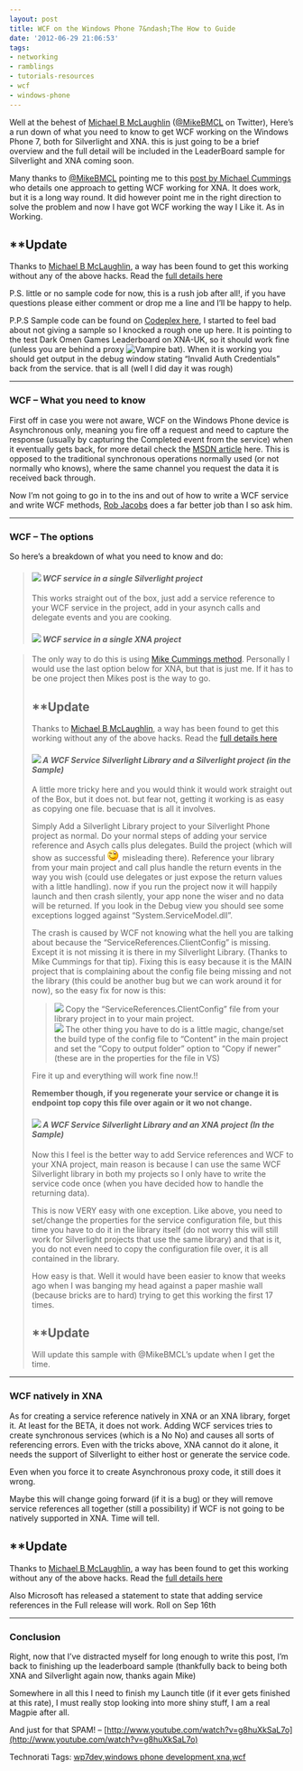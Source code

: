 ```yaml
---
layout: post
title: WCF on the Windows Phone 7&ndash;The How to Guide
date: '2012-06-29 21:06:53'
tags:
- networking
- ramblings
- tutorials-resources
- wcf
- windows-phone
---
```


Well at the behest of [Michael B McLaughlin](http://geekswithblogs.net/mikebmcl/Default) ([@MikeBMCL](http://twitter.com/mikebmcl) on Twitter), Here’s a run down of what you need to know to get WCF working on the Windows Phone 7, both for Silverlight and XNA.  this is just going to be a brief overview and the full detail will be included in the LeaderBoard sample for Silverlight and XNA coming soon.

Many thanks to [@MikeBMCL](http://twitter.com/mikebmcl) pointing me to this [post by Michael Cummings](http://geekswithblogs.net/Mathoms/archive/2010/06/17/using-web-services-from-an-xna-4.0-wp7-game) who details one approach to getting WCF working for XNA.  It does work, but it is a long way round.  It did however point me in the right direction to solve the problem and now I have got WCF working the way I Like it.  As in Working.

## \*\*Update

Thanks to  [Michael B McLaughlin](http://geekswithblogs.net/mikebmcl/Default), a way has been found to get this working without any of the above hacks.  Read the [full details here](http://geekswithblogs.net/mikebmcl/archive/2010/08/30/wcf-and-xna-on-wp7-ndash-hack-free)

P.S. little or no sample code for now, this is a rush job after all!, if you have questions please either comment or drop me a line and I’ll be happy to help.

P.P.S Sample code can be found on [Codeplex here](http://startrooper2dxna.codeplex.com/releases/view/51124), I started to feel bad about not giving a sample so I knocked a rough one up here.  It is pointing to the test Dark Omen Games Leaderboard on XNA-UK, so it should work fine (unless you are behind a proxy ![Vampire bat](/cfs-file.ashx/__key/CommunityServer.Blogs.Components.WeblogFiles/darkgenesis.metablogapi/4718.wlEmoticonvampirebat_5F00_3507D07E.png)).  When it is working you should get output in the debug window stating “Invalid Auth Credentials” back from the service.  that is all (well I did day it was rough)

* * *

### WCF – What you need to know

First off in case you were not aware, WCF on the Windows Phone device is Asynchronous only, meaning you fire off a request and need to capture the response (usually by capturing the Completed event from the service) when it eventually gets back, for more detail check the [MSDN article](http://msdn.microsoft.com/en-us/magazine/cc163537) here.  This is opposed to the traditional synchronous operations normally used (or not normally who knows), where the same channel you request the data it is received back through.

Now I’m not going to go in to the ins and out of how to write a WCF service and write WCF methods, [Rob Jacobs](http://blogs.msdn.com/b/rjacobs/) does a far better job than I so ask him.

* * *

### WCF – The options

So here’s a breakdown of what you need to know and do:

> #### _![](http://www.dotnetscraps.com/samples/bullets/009.gif)    WCF service in a single Silverlight project_
> 
> This works straight out of the box, just add a service reference to your WCF service in the project, add in your asynch calls and delegate events and you are cooking.
> 
>  
> 
> #### _![](http://www.dotnetscraps.com/samples/bullets/009.gif)    WCF service in a single XNA project_

> The only way to do this is using [Mike Cummings method](http://geekswithblogs.net/Mathoms/archive/2010/06/17/using-web-services-from-an-xna-4.0-wp7-game).  Personally I would use the last option below for XNA, but that is just me. If it has to be one project then Mikes post is the way to go.
> 
> ## \*\*Update
> 
> Thanks to  [Michael B McLaughlin](http://geekswithblogs.net/mikebmcl/Default), a way has been found to get this working without any of the above hacks.  Read the [full details here](http://geekswithblogs.net/mikebmcl/archive/2010/08/30/wcf-and-xna-on-wp7-ndash-hack-free)
> 
> #### _![](http://www.dotnetscraps.com/samples/bullets/009.gif)    A WCF Service Silverlight Library and a Silverlight project **(in the Sample)**_
> 
> A little more tricky here and you would think it would work straight out of the Box, but it does not.  but fear not, getting it working is as easy as copying one file.  becuase that is all it involves.
> 
> Simply Add a Silverlight Library project to your Silverlight Phone project as normal.  Do your normal steps of adding your service reference and Asych calls plus delegates.  Build the project (which will show as successful ![Winking smile](/Images/wordpress/2012/06/wlEmoticon-winkingsmile2.png), misleading there).  Reference your library from your main project and call plus handle the return events in the way you wish (could use delegates or just expose the return values with a little handling).  now if you run the project now it will happily launch and then crash silently, your app none the wiser and no data will be returned.  If you look in the Debug view you should see some exceptions logged against “System.ServiceModel.dll”.
> 
> The crash is caused by WCF not knowing what the hell you are talking about because the “ServiceReferences.ClientConfig” is missing.  Except it is not missing it is there in my Silverlight Library.  (Thanks to Mike Cummings for that tip).  Fixing this is easy because it is the MAIN project that is complaining about the config file being missing and not the library (this could be another bug but we can work around it for now), so the easy fix for now is this:
> 
> > ![](http://www.dotnetscraps.com/samples/bullets/010.gif)    Copy the “ServiceReferences.ClientConfig” file from your library project in to your main project.   
> > ![](http://www.dotnetscraps.com/samples/bullets/010.gif)    The other thing you have to do is a little magic, change/set the build type of the config file to “Content” in the main project and set the “Copy to output folder” option to “Copy if newer” (these are in the properties for the file in VS)
> 
> Fire it up and everything will work fine now.!!
> 
> **Remember though, if you regenerate your service or change it is endpoint top copy this file over again or it wo not change.**
> 
> #### ![](http://www.dotnetscraps.com/samples/bullets/009.gif)    _A WCF Service Silverlight Library and an XNA project **(In the Sample)**_
> 
> Now this I feel is the better way to add Service references and WCF to your XNA project, main reason is because I can use the same WCF Silverlight library in both my projects so I only have to write the service code once (when you have decided how to handle the returning data).
> 
> This is now VERY easy with one exception.  Like above, you need to set/change the properties for the service configuration file, but this time you have to do it in the library itself (do not worry this will still work for Silverlight projects that use the same library) and that is it, you do not even need to copy the configuration file over, it is all contained in the library.
> 
> How easy is that.  Well it would have been easier to know that weeks ago when I was banging my head against a paper mashie wall (because bricks are to hard) trying to get this working the first 17 times.
> 
> ## \*\*Update
> 
> Will update this sample with @MikeBMCL’s update when I get the time.

* * *

### WCF natively in XNA

As for creating a service reference natively in XNA or an XNA library, forget it.  At least for the BETA, it does not work.  Adding WCF services tries to create synchronous services (which is a No No) and causes all sorts of referencing errors.  Even with the tricks above, XNA cannot do it alone, it needs the support of Silverlight to either host or generate the service code.

Even when you force it to create Asynchronous proxy code, it still does it wrong.

Maybe this will change going forward (if it is a bug) or they will remove service references all together (still a possibility) if WCF is not going to be natively supported in XNA.  Time will tell.

## \*\*Update

Thanks to  [Michael B McLaughlin](http://geekswithblogs.net/mikebmcl/Default), a way has been found to get this working without any of the above hacks.  Read the [full details here](http://geekswithblogs.net/mikebmcl/archive/2010/08/30/wcf-and-xna-on-wp7-ndash-hack-free)

Also Microsoft has released a statement to state that adding service references in the Full release will work.  Roll on Sep 16th

* * *

### Conclusion

Right, now that I’ve distracted myself for long enough to write this post, I’m back to finishing up the leaderboard sample (thankfully back to being both XNA and Silverlight again now, thanks again Mike)

Somewhere in all this I need to finish my Launch title (if it ever gets finished at this rate), I must really stop looking into more shiny stuff, I am a real Magpie after all.

And just for that SPAM! – [http://www.youtube.com/watch?v=g8huXkSaL7o](http://www.youtube.com/watch?v=g8huXkSaL7o)

Technorati Tags: [wp7dev](http://technorati.com/tags/wp7dev),[windows phone development](http://technorati.com/tags/windows+phone+development),[xna](http://technorati.com/tags/xna),[wcf](http://technorati.com/tags/wcf)
